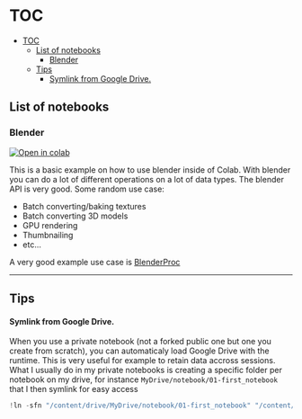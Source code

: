 # TOC
- [TOC](#toc)
  - [List of notebooks](#list-of-notebooks)
    - [Blender](#blender)
  - [Tips](#tips)
      - [Symlink from Google Drive.](#symlink-from-google-drive)

## List of notebooks

### Blender
[![Open in colab](https://colab.research.google.com/assets/colab-badge.svg)](https://colab.research.google.com/github/melMass/notebooks/blob/main/blender_render.ipynb)

This is a basic example on how to use blender inside of Colab.
With blender you can do a lot of different operations on a lot of data types.
The blender API is very good.
Some random use case:
- Batch converting/baking textures
- Batch converting 3D models
- GPU rendering
- Thumbnailing
- etc...

A very good example use case is [BlenderProc](https://github.com/DLR-RM/BlenderProc)

---

## Tips

#### Symlink from Google Drive.
When you use a private notebook (not a forked public one but one you create from scratch), you can automaticaly load Google Drive with the runtime. This is very useful for example to retain data accross sessions.
What I usually do in my private notebooks is creating a specific folder per notebook on my drive, for instance `MyDrive/notebook/01-first_notebook` that I then symlink for easy access
```python
!ln -sfn "/content/drive/MyDrive/notebook/01-first_notebook" "/content/01-first_notebook"
```
